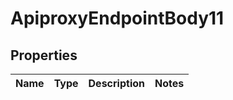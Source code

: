 # ApiproxyEndpointBody11

## Properties
Name | Type | Description | Notes
------------ | ------------- | ------------- | -------------
